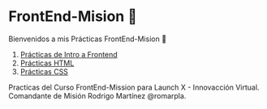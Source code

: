 # FrontEnd-Mision 🚀
Bienvenidos a mis Prácticas FrontEnd-Mision 🚀

1. [Prácticas de Intro a Frontend](https://github.com/JoseDelVallee/FrontEnd-Mision/tree/main/Pr%C3%A1ctica1)
2. [Prácticas HTML](https://github.com/JoseDelVallee/FrontEnd-Mision/tree/main/Pr%C3%A1ctica2)
3. [Prácticas CSS](https://github.com/JoseDelVallee/FrontEnd-Mision/tree/main/Pr%C3%A1ctica3)


Practicas del Curso FrontEnd-Mission para Launch X - Innovacción Virtual. Comandante de Misión Rodrigo Martínez @romarpla.
